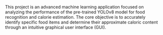 This project is an advanced machine learning application focused on analyzing the performance of the pre-trained YOLOv8 model for food recognition and calorie estimation. The core objective is to accurately identify specific food items and determine their approximate caloric content through an intuitive graphical user interface (GUI).

